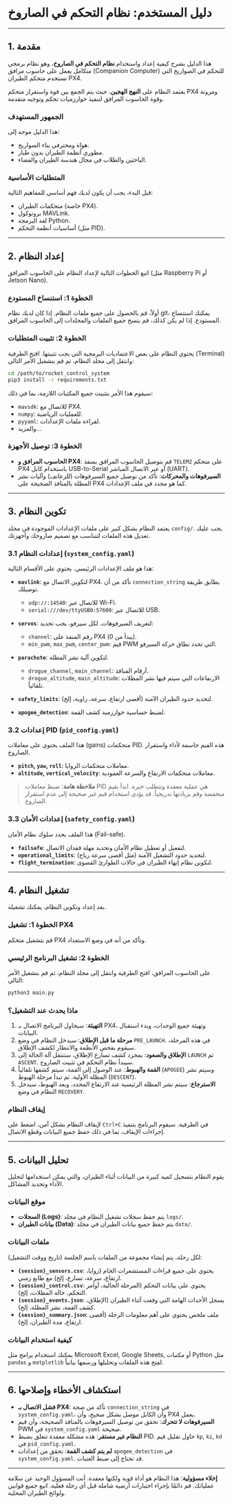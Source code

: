 

# دليل المستخدم: نظام التحكم في الصاروخ

---

## 1. مقدمة

هذا الدليل يشرح كيفية إعداد واستخدام **نظام التحكم في الصاروخ**، وهو نظام برمجي متكامل يعمل على حاسوب مرافق (Companion Computer) للتحكم في الصواريخ التي تستخدم متحكم الطيران PX4.

يعتمد النظام على **النهج الهجين**، حيث يتم الجمع بين قوة واستقرار متحكم PX4 ومرونة وقوة الحاسوب المرافق لتنفيذ خوارزميات تحكم وتوجيه متقدمة.

### الجمهور المستهدف

هذا الدليل موجه إلى:
- هواة ومحترفي بناء الصواريخ.
- مطوري أنظمة الطيران بدون طيار.
- الباحثين والطلاب في مجال هندسة الطيران والفضاء.

### المتطلبات الأساسية

قبل البدء، يجب أن يكون لديك فهم أساسي للمفاهيم التالية:
- متحكمات الطيران (خاصة PX4).
- بروتوكول MAVLink.
- لغة البرمجة Python.
- أساسيات أنظمة التحكم (مثل PID).

---

## 2. إعداد النظام

اتبع الخطوات التالية لإعداد النظام على الحاسوب المرافق (مثل Raspberry Pi أو Jetson Nano).

### الخطوة 1: استنساخ المستودع

أولاً، قم بالحصول على جميع ملفات النظام. إذا كان لديك نظام git، يمكنك استنساخ المستودع. إذا لم يكن كذلك، قم بنسخ جميع الملفات والمجلدات إلى الحاسوب المرافق.

### الخطوة 2: تثبيت المتطلبات

يحتوي النظام على بعض الاعتماديات البرمجية التي يجب تثبيتها. افتح الطرفية (Terminal) وانتقل إلى مجلد النظام، ثم قم بتشغيل الأمر التالي:

```bash
cd /path/to/rocket_control_system
pip3 install -r requirements.txt
```

سيقوم هذا الأمر بتثبيت جميع المكتبات اللازمة، بما في ذلك:
- `mavsdk`: للاتصال مع PX4.
- `numpy`: للعمليات الرياضية.
- `pyyaml`: لقراءة ملفات الإعدادات.
- والمزيد...

### الخطوة 3: توصيل الأجهزة

- **الحاسوب المرافق و PX4**: قم بتوصيل الحاسوب المرافق بمنفذ `TELEM2` على متحكم PX4 باستخدام كابل USB-to-Serial أو عبر الاتصال المباشر (UART).
- **السيرفوهات والمحركات**: تأكد من توصيل جميع السيرفوهات (للزعانف) وآليات نشر المظلة بالمنافذ الصحيحة على PX4 كما هو محدد في ملف الإعدادات.

---

## 3. تكوين النظام

يعتمد النظام بشكل كبير على ملفات الإعدادات الموجودة في مجلد `config/`. يجب عليك تعديل هذه الملفات لتتناسب مع تصميم صاروخك وأجهزتك.

### 3.1 إعدادات النظام (`system_config.yaml`)

هذا هو ملف الإعدادات الرئيسي. يحتوي على الأقسام التالية:

- **`mavlink`**: لتكوين الاتصال مع PX4. تأكد من أن `connection_string` يطابق طريقة توصيلك.
  - `udp://:14540`: للاتصال عبر Wi-Fi.
  - `serial:///dev/ttyUSB0:57600`: للاتصال عبر USB.

- **`servos`**: لتعريف السيرفوهات. لكل سيرفو، يجب تحديد:
  - `channel`: رقم المنفذ على PX4 (يبدأ من 0).
  - `min_pwm`, `max_pwm`, `center_pwm`: قيم PWM التي تحدد نطاق حركة السيرفو.

- **`parachute`**: لتكوين آلية نشر المظلة.
  - `drogue_channel`, `main_channel`: أرقام المنافذ.
  - `drogue_altitude`, `main_altitude`: الارتفاعات التي سيتم فيها نشر المظلات تلقائياً.

- **`safety_limits`**: لتحديد حدود الطيران الآمنة (أقصى ارتفاع، سرعة، زاوية، إلخ).

- **`apogee_detection`**: لضبط حساسية خوارزمية كشف القمة.

### 3.2 إعدادات PID (`pid_config.yaml`)

هذا الملف يحتوي على معاملات (gains) متحكمات PID. هذه القيم حاسمة لأداء واستقرار الصاروخ.

- **`pitch`, `yaw`, `roll`**: معاملات متحكمات الزوايا.
- **`altitude`, `vertical_velocity`**: معاملات متحكمات الارتفاع والسرعة العمودية.

> **ملاحظة هامة**: ضبط معاملات PID هي عملية معقدة وتتطلب خبرة. ابدأ بقيم منخفضة وقم بزيادتها تدريجياً. قد يؤدي استخدام قيم غير صحيحة إلى عدم استقرار الصاروخ.

### 3.3 إعدادات الأمان (`safety_config.yaml`)

هذا الملف يحدد سلوك نظام الأمان (Fail-safe).

- **`failsafe`**: لتفعيل أو تعطيل نظام الأمان وتحديد مهلة فقدان الاتصال.
- **`operational_limits`**: لتحديد حدود التشغيل الآمنة (مثل أقصى سرعة رياح).
- **`flight_termination`**: لتكوين نظام إنهاء الطيران في حالات الطوارئ القصوى.

---

## 4. تشغيل النظام

بعد إعداد وتكوين النظام، يمكنك تشغيله.

### الخطوة 1: تشغيل PX4

قم بتشغيل متحكم PX4 وتأكد من أنه في وضع الاستعداد.

### الخطوة 2: تشغيل البرنامج الرئيسي

على الحاسوب المرافق، افتح الطرفية وانتقل إلى مجلد النظام، ثم قم بتشغيل الأمر التالي:

```bash
python3 main.py
```

### ماذا يحدث عند التشغيل؟

1.  **التهيئة**: سيحاول البرنامج الاتصال بـ PX4، وتهيئة جميع الوحدات، وبدء استقبال البيانات.
2.  **مرحلة ما قبل الإطلاق**: سيدخل النظام في وضع `PRE_LAUNCH`. في هذه المرحلة، سيقوم بفحص الأنظمة والانتظار لكشف الإطلاق.
3.  **الإطلاق والصعود**: بمجرد كشف تسارع الإطلاق، ستنتقل آلة الحالة إلى `LAUNCH` ثم `ASCENT`. سيبدأ نظام التحكم في تثبيت الصاروخ.
4.  **القمة والهبوط**: عند الوصول إلى القمة، سيتم كشفها تلقائياً (`APOGEE`) وسيتم نشر المظلة الأولية. ثم تبدأ مرحلة الهبوط (`DESCENT`).
5.  **الاسترجاع**: سيتم نشر المظلة الرئيسية عند الارتفاع المحدد، وبعد الهبوط، سيدخل النظام في وضع `RECOVERY`.

### إيقاف النظام

لإيقاف النظام بشكل آمن، اضغط على `Ctrl+C` في الطرفية. سيقوم البرنامج بتنفيذ إجراءات الإيقاف، بما في ذلك حفظ جميع البيانات وقطع الاتصال.

---

## 5. تحليل البيانات

يقوم النظام بتسجيل كمية كبيرة من البيانات أثناء الطيران، والتي يمكن استخدامها لتحليل الأداء وتحديد المشاكل.

### موقع البيانات

- **السجلات (Logs)**: يتم حفظ سجلات تشغيل النظام في مجلد `logs/`.
- **بيانات الطيران (Data)**: يتم حفظ جميع بيانات الطيران في مجلد `data/`.

### ملفات البيانات

لكل رحلة، يتم إنشاء مجموعة من الملفات باسم الجلسة (تاريخ ووقت التشغيل):

- **`{session}_sensors.csv`**: يحتوي على جميع قراءات المستشعرات الخام (زوايا، ارتفاع، سرعة، تسارع، إلخ) مع طابع زمني.
- **`{session}_control.csv`**: يحتوي على بيانات التحكم (المرحلة الحالية، أوامر التحكم، حالة المظلات، إلخ).
- **`{session}_events.json`**: يسجل الأحداث الهامة التي وقعت أثناء الطيران (الإطلاق، كشف القمة، نشر المظلة، إلخ).
- **`{session}_summary.json`**: ملف ملخص يحتوي على أهم معلومات الرحلة (أقصى ارتفاع، مدة الطيران، إلخ).

### كيفية استخدام البيانات

يمكنك استخدام برامج مثل Microsoft Excel, Google Sheets, أو مكتبات Python مثل `pandas` و `matplotlib` لفتح هذه الملفات وتحليلها ورسمها بيانياً.

---

## 6. استكشاف الأخطاء وإصلاحها

- **فشل الاتصال بـ PX4**: تأكد من صحة `connection_string` في `system_config.yaml`، وأن الكابل موصل بشكل صحيح، وأن PX4 يعمل.
- **السيرفوهات لا تتحرك**: تحقق من توصيل السيرفوهات بالمنافذ الصحيحة، وأن قيم PWM في `system_config.yaml` صحيحة.
- **النظام غير مستقر**: هذه مشكلة معقدة تتعلق بضبط PID. حاول تقليل قيم `kp`, `ki`, `kd` في `pid_config.yaml`.
- **لم يتم كشف القمة**: تحقق من إعدادات `apogee_detection` في `system_config.yaml`. قد تحتاج إلى ضبط العتبات.

---

**إخلاء مسؤولية**: هذا النظام هو أداة قوية ولكنها معقدة. أنت المسؤول الوحيد عن سلامة عملياتك. قم دائمًا بإجراء اختبارات أرضية شاملة قبل أي رحلة فعلية. اتبع جميع قوانين ولوائح الطيران المحلية.

